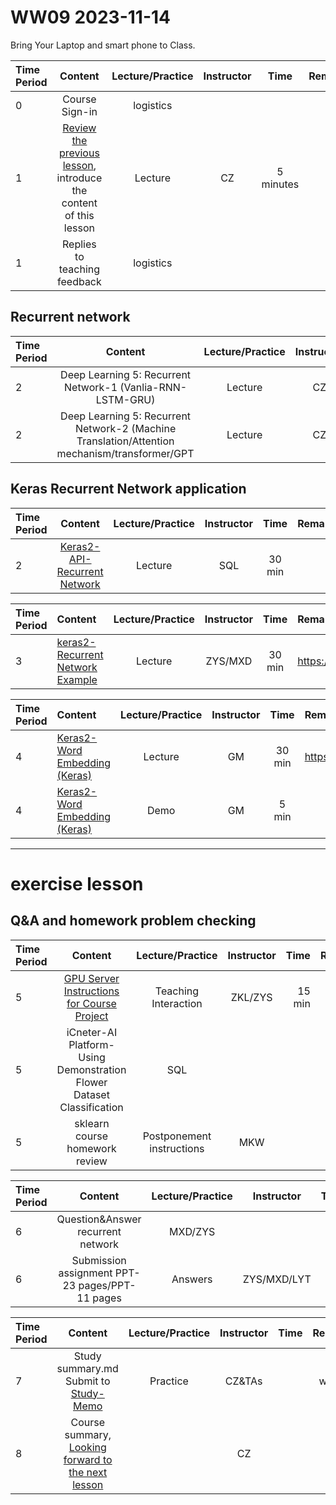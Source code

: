# WW09 2023-11-14

Bring Your Laptop and smart phone to Class.

| Time Period | Content | Lecture/Practice | Instructor | Time | Remarks |
| :--- | :----: | :----: | :----: | :---: | ---: |
| 0 | Course Sign-in | logistics | | | |
| 1 | [Review the previous lesson](../WW8/WW8-Plan.md), introduce the content of this lesson | Lecture | CZ | 5 minutes | |
| 1 | Replies to teaching feedback | logistics | | | |


## Recurrent network

| Time Period | Content | Lecture/Practice | Instructor | Time | Remarks |
| :---- | :------------------: | :---------: | :---: |:---: | ----------: |
| 2 | Deep Learning 5: Recurrent Network-1 (Vanlia-RNN-LSTM-GRU) | Lecture | CZ | 60 min | |
| 2 | Deep Learning 5: Recurrent Network-2 (Machine Translation/Attention mechanism/transformer/GPT | Lecture | CZ | 60 min | |

## Keras Recurrent Network application

|Time Period | Content | Lecture/Practice | Instructor | Time | Remarks |
| :--- | :---------------: | :----------: | :----: | :----: | ---: |
| 2 | [Keras2-API-Recurrent Network](../../../Contents/DeepLearning/TensorFlow2/TensorFlow2-keras-rnn-basic.md) | Lecture | SQL | 30 min | |



|Time Period | Content | Lecture/Practice | Instructor | Time | Remarks |
| :---- | :--------------- | :----------: | :----: | :----: | :--- |
| 3 | [keras2-Recurrent Network Example](../../../Contents/DeepLearning/TensorFlow2/TensorFlow2-keras-rnn-basic.md) | Lecture | ZYS/MXD | 30 min | https://tensorflow.google.cn/guide/keras/rnn |


|Time Period | Content | Lecture/Practice | Instructor | Time | Remarks |
| :---- | :--------------- | :----------: | :----: | :----: | :--- |
| 4 | [Keras2-Word Embedding (Keras)](../../../Contents/DeepLearning/TensorFlow2/TensorFlow2-keras-rnn-basic.md) | Lecture | GM | 30 min | https://tensorflow.google.cn/tutorials/text/word_embeddings |
| 4 | [Keras2-Word Embedding (Keras)](../../../Contents/DeepLearning/TensorFlow2/TensorFlow2-keras-rnn-basic.md) | Demo    | GM | 5 min | |

----
# exercise lesson 
## Q&A and homework problem checking

|Time Period | Content | Lecture/Practice | Instructor | Time | Remarks |
| :--- | :----: | :----: | :----: | ---: | ---: |
| 5 | [GPU Server Instructions for Course Project](http://101.6.161.25:38084) | Teaching Interaction | ZKL/ZYS | 15 min | |
| 5 | iCneter-AI Platform-Using Demonstration Flower Dataset Classification | SQL | | | |
| 5 | sklearn course homework review | Postponement instructions | MKW | | |


|Time Period | Content | Lecture/Practice | Instructor | Time | Remarks |
| :--- | :----: | :----: | :----: | ---: | ---: |
| 6 | Question&Answer recurrent network  | MXD/ZYS | | | | | |
| 6 | Submission assignment PPT-23 pages/PPT-11 pages | Answers | ZYS/MXD/LYT | 5 min | |

| Time Period | Content | Lecture/Practice | Instructor | Time | Remarks |
| :---- | :----: | :----: | :----: | ---: | ---: |
| 7 | Study summary.md Submit to [Study-Memo](../../../Study-Memo) | Practice | CZ&TAs | | After one week at the latest |
| 8 | Course summary, [Looking forward to the next lesson](../../Part2/WW10/WW10-Plan.md) | | CZ | | - |

